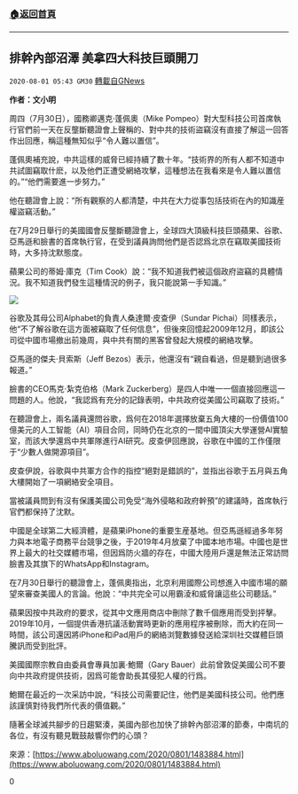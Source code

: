 ###  [:house:返回首頁](https://github.com/ourhimalayas/txt)
---

## 排幹內部沼澤 美拿四大科技巨頭開刀
`2020-08-01 05:43 GM30` [轉載自GNews](https://gnews.org/zh-hant/281934/)

**作者：文小明**

周四（7月30日），國務卿邁克·蓬佩奧（Mike Pompeo）對大型科技公司首席執行官們前一天在反壟斷聽證會上聲稱的、對中共的技術盜竊沒有直接了解這一回答作出回應，稱這種無知似乎“令人難以置信”。

蓬佩奧補充說，中共這樣的威脅已經持續了數十年。“技術界的所有人都不知道中共試圖竊取什麽，以及他們正遭受網絡攻擊，這種想法在我看來是令人難以置信的。”“他們需要進一步努力。”

他在聽證會上說：“所有觀察的人都清楚，中共在大力從事包括技術在內的知識産權盜竊活動。”

在7月29日舉行的美國國會反壟斷聽證會上，全球四大頂級科技巨頭蘋果、谷歌、亞馬遜和臉書的首席執行官，在受到議員詢問他們是否認爲北京在竊取美國技術時，大多持沈默態度。

蘋果公司的蒂姆·庫克（Tim Cook）說：“我不知道我們被這個政府盜竊的具體情況。我不知道我們發生這種情況的例子，我只能說第一手知識。”

![](https://s3.amazonaws.com/gnews-media-offload/wp-content/uploads/2020/08/01054015/unnamed-1.jpg)

谷歌及其母公司Alphabet的負責人桑達爾·皮查伊（Sundar Pichai）同樣表示，他“不了解谷歌在這方面被竊取了任何信息”，但後來回憶起2009年12月，即該公司從中國市場撤出前幾周，與中共有關的黑客曾發起大規模的網絡攻擊。

亞馬遜的傑夫·貝索斯（Jeff Bezos）表示，他還沒有“親自看過，但是聽到過很多報道。”

臉書的CEO馬克·紮克伯格（Mark Zuckerberg）是四人中唯一一個直接回應這一問題的人。他說，“我認爲有充分的記錄表明，中共政府從美國公司竊取了技術。”

在聽證會上，兩名議員還問谷歌，爲何在2018年選擇放棄五角大樓的一份價值100億美元的人工智能（AI）項目合同，同時仍在北京的一間中國頂尖大學運營AI實驗室，而該大學還爲中共軍隊進行AI研究。皮查伊回應說，谷歌在中國的工作僅限于“少數人做開源項目”。

皮查伊說，谷歌與中共軍方合作的指控“絕對是錯誤的”，並指出谷歌于五月與五角大樓開始了一項網絡安全項目。

當被議員問到有沒有保護美國公司免受“海外侵略和政府幹預”的建議時，首席執行官們都保持了沈默。

中國是全球第二大經濟體，是蘋果iPhone的重要生産基地。但亞馬遜經過多年努力與本地電子商務平台競爭之後，于2019年4月放棄了中國本地市場。中國也是世界上最大的社交媒體市場，但因爲防火牆的存在，中國大陸用戶還是無法正常訪問臉書及其旗下的WhatsApp和Instagram。

在7月30日舉行的聽證會上，蓬佩奧指出，北京利用國際公司想進入中國市場的願望來審查美國人的言論。他說：“中共完全可以用霸淩和威脅讓這些公司聽話。”

蘋果因按中共政府的要求，從其中文應用商店中刪除了數千個應用而受到抨擊。2019年10月，一個提供香港抗議活動實時更新的應用程序被刪除，而大約在同一時間，該公司還因將iPhone和iPad用戶的網絡浏覽數據發送給深圳社交媒體巨頭騰訊而受到批評。

美國國際宗教自由委員會專員加裏·鮑爾（Gary Bauer）此前曾敦促美國公司不要向中共政府提供技術，因爲可能會助長其侵犯人權的行爲。

鮑爾在最近的一次采訪中說，“科技公司需要記住，他們是美國科技公司。他們應該謹慎對待我們所代表的價值觀。”

隨著全球滅共腳步的日趨緊湊，美國內部也加快了排幹內部沼澤的節奏，中南坑的各位，有沒有聽見戰鼓敲響你們的心頭？

來源：[https://www.aboluowang.com/2020/0801/1483884.html](https://www.aboluowang.com/2020/0801/1483884.html)

0
